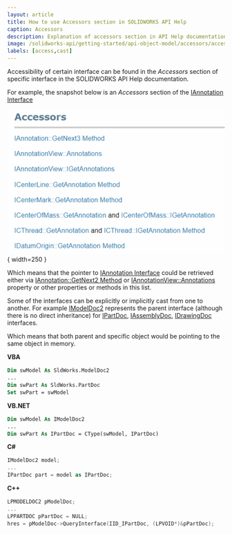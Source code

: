 ```yaml
---
layout: article
title: How to use Accessors section in SOLIDWORKS API Help
caption: Accessors
description: Explanation of accessors section in API Help documentation which helps to find the way of accessing specific objects in SOLIDWORKS API
image: /solidworks-api/getting-started/api-object-model/accessors/accessors.png
labels: [access,cast]
---
```

Accessibility of certain interface can be found in the *Accessors* section of specific interface in the SOLIDWORKS API Help documentation.

For example, the snapshot below is an *Accessors* section of the [IAnnotation Interface](http://help.solidworks.com/2018/english/api/sldworksapi/SolidWorks.Interop.sldworks~SolidWorks.Interop.sldworks.IAnnotation.html)

![Accessors section in API Help documentation](accessors.png){ width=250 }

Which means that the pointer to [IAnnotation Interface](http://help.solidworks.com/2018/english/api/sldworksapi/SolidWorks.Interop.sldworks~SolidWorks.Interop.sldworks.IAnnotation.html) could be retrieved either via [IAnnotation::GetNext2 Method](http://help.solidworks.com/2018/english/api/sldworksapi/SOLIDWORKS.Interop.sldworks~SOLIDWORKS.Interop.sldworks.IAnnotation~GetNext3.html) or [IAnnotationView::Annotations](http://help.solidworks.com/2018/english/api/sldworksapi/SolidWorks.Interop.sldworks~SolidWorks.Interop.sldworks.IAnnotationView~Annotations.html) property or other properties or methods in this list.

Some of the interfaces can be explicitly or implicitly cast from one to another. For example [IModelDoc2](http://help.solidworks.com/2018/english/api/sldworksapi/SolidWorks.Interop.sldworks~SolidWorks.Interop.sldworks.IModelDoc2.html) represents the parent interface (although there is no direct inheritance) for [IPartDoc](http://help.solidworks.com/2018/english/api/sldworksapi/SolidWorks.Interop.sldworks~SolidWorks.Interop.sldworks.IPartDoc.html),
[IAssemblyDoc](http://help.solidworks.com/2018/english/api/sldworksapi/SolidWorks.Interop.sldworks~SolidWorks.Interop.sldworks.IAssemblyDoc.html), [IDrawingDoc](http://help.solidworks.com/2018/english/api/sldworksapi/SolidWorks.Interop.sldworks~SolidWorks.Interop.sldworks.IDrawingDoc.html) interfaces.

Which means that both parent and specific object would be pointing to the same object in memory.

**VBA**
~~~ vb
Dim swModel As SldWorks.ModelDoc2
...
Dim swPart As SldWorks.PartDoc
Set swPart = swModel
~~~

**VB.NET**
~~~ vb
Dim swModel As IModelDoc2
...
Dim swPart As IPartDoc = CType(swModel, IPartDoc)
~~~

**C#**
~~~ cs
IModelDoc2 model;
...
IPartDoc part = model as IPartDoc;
~~~

**C++**
~~~ cpp
LPMODELDOC2 pModelDoc;
...
LPPARTDOC pPartDoc = NULL;
hres = pModelDoc->QueryInterface(IID_IPartDoc, (LPVOID*)&pPartDoc);
~~~
